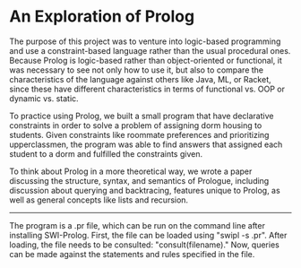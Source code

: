 # An Exploration of Prolog

The purpose of this project was to venture into logic-based programming and use a constraint-based language rather than the usual procedural ones.
Because Prolog is logic-based rather than object-oriented or functional, it was necessary to see not only how to use it, but also to compare the characteristics of the language against others like Java, ML, or Racket, since these have different characteristics in terms of functional vs. OOP or dynamic vs. static.

To practice using Prolog, we built a small program that have declarative constraints in order to solve a problem of assigning dorm housing to students. Given constraints like roommate preferences and prioritizing upperclassmen, the program was able to find answers that assigned each student to a dorm and fulfilled the constraints given.

To think about Prolog in a more theoretical way, we wrote a paper discussing the structure, syntax, and semantics of Prologue, including discussion about querying and backtracing, features unique to Prolog, as well as general concepts like lists and recursion. 

-----
The program is a .pr file, which can be run on the command line after installing SWI-Prolog.
First, the file can be loaded using "swipl -s <filename>.pr".
After loading, the file needs to be consulted: "consult(filename)."
Now, queries can be made against the statements and rules specified in the file. 
